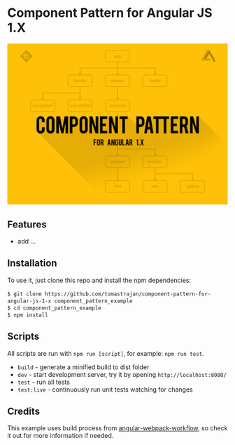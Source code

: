 # Component Pattern for Angular JS 1.X

![Components](/src/asset/image/components.jpg?raw=true "Component Patternf for Angular JS 1.X")

## Features

* add ...

## Installation

To use it, just clone this repo and install the npm dependencies:

```shell
$ git clone https://github.com/tomastrajan/component-pattern-for-angular-js-1-x component_pattern_example
$ cd component_pattern_example
$ npm install
```

## Scripts

All scripts are run with `npm run [script]`, for example: `npm run test`.

* `build` - generate a minified build to dist folder
* `dev` - start development server, try it by opening `http://localhost:8080/`
* `test` - run all tests
* `test:live` - continuously run unit tests watching for changes

## Credits

This example uses build process from [angular-webpack-workflow](https://github.com/Foxandxss/angular-webpack-workflow),
so check it out for more information if needed.
